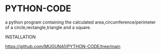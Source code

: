 # PYTHON-CODE
a python program containing the calculated area,circumference/perimeter of a circle,rectangle,triangle and a square.

INSTALLATION

https://github.com/MUGUNA1/PYTHON-CODE/tree/main
